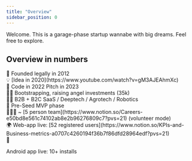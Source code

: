 ```yaml
---
title: "Overview"
sidebar_position: 0
---
```

Welcome. This is a garage-phase startup wannabe with big dreams. Feel free to explore.


## Overview in numbers

<aside>
🐣 Founded legally in 2012

</aside>

<aside>
💡 [Idea in 2020](https://www.youtube.com/watch?v=gM3AJEAhmXc)

</aside>

<aside>
📢 Code in 2022
Pitch in 2023

</aside>

<aside>
🤲🏻 Bootstrapping, raising angel investments (35k)

</aside>

<aside>
💁🏻 B2B + B2C
SaaS / Deeptech / Agrotech / Robotics

</aside>

<aside>
🚀 Pre-Seed
MVP phase

</aside>

<aside>
👨🏻‍💻 ~ [5 person team](https://www.notion.so/Careers-e50bd8e561c74102ab8e2b96276809c7?pvs=21)  (volunteer mode)

</aside>

<aside>
🌍 Web-app live:
[52 registered users](https://www.notion.so/KPIs-and-Business-metrics-a0707c4260194f36b7f86dfd28964edf?pvs=21)

</aside>

<aside>
📱

Android app live:
10+ installs

</aside>